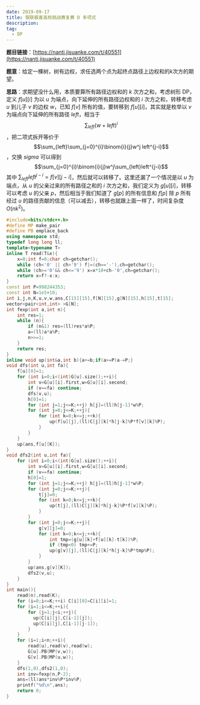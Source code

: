 ```yaml
---
date: 2019-09-17
title: 银联极客高校挑战赛复赛 D 多项式
description: 
tag:
  - DP
---
```


**题目链接**：[https://nanti.jisuanke.com/t/40551](https://nanti.jisuanke.com/t/40551)

**题意**：给定一棵树，树有边权，求任选两个点为起终点路径上边权和的$k$次方的期望。

**思路**：求期望没什么用，本质要算所有路径边权和的 $k$ 次方之和，考虑树形 DP，定义 $f[u][i]$ 为以 $u$ 为端点，向下延伸的所有路径边权和的 $i$ 次方之和，转移考虑 $u$ 到儿子 $v$ 的边权 $w$，已知 $f[v]$ 所有的值，要转移到 $f[u][i]$，其实就是枚举以 $v$ 为端点向下延伸的所有路径 $left$，相当于 $$\sum_{left}(w+left)^i$$，把二项式拆开等价于$$\sum_{left}\sum_{j=0}^{i}\binom{i}{j}w^j left^{j-i}$$，交换 $sigma$ 可以得到 $$\sum_{j=0}^{i}\binom{i}{j}w^j\sum_{left}left^{j-i}$$ 其中 $\sum_{left}left^{j-i}=f[v][j-i]$，然后就可以转移了。这里还漏了一个情况是以 $u$ 为端点，从 $u$ 的父亲过来的所有路径之和的 $i$ 次方之和，我们定义为 $g[u][i]$，转移可以考虑 $u$ 的父亲 $p$，然后相当于我们知道了 $g[p]$ 的所有信息和 $f[p]$ 除 $p$ 所有经过 $u$ 的路径贡献的信息（可以减去），转移也就跟上面一样了，时间复杂度 $O(nk^2)$。

```cpp
#include<bits/stdc++.h>
#define MP make_pair
#define PB emplace_back
using namespace std;
typedef long long ll;
template<typename T>
inline T read(T&x){
    x=0;int f=0;char ch=getchar();
    while (ch<'0' || ch>'9') f|=(ch=='-'),ch=getchar();
    while (ch>='0'&& ch<='9') x=x*10+ch-'0',ch=getchar();
    return x=f?-x:x;
}
const int P=998244353;
const int N=1e5+10;
int i,j,n,K,u,v,w,ans,C[15][15],f[N][15],g[N][15],h[15],t[15];
vector<pair<int,int> >G[N];
int fexp(int a,int n){
    int res=1;
    while (n){
        if (n&1) res=(ll)res*a%P;
        a=(ll)a*a%P;
        n>>=1;
    }
    return res;
}
inline void up(int&a,int b){a+=b;if(a>=P)a-=P;}
void dfs(int u,int fa){
    f[u][0]=1;
    for (int i=0;i<(int)G[u].size();++i){
        int v=G[u][i].first,w=G[u][i].second;
        if (v==fa) continue;
        dfs(v,u);
        h[0]=1;
        for (int j=1;j<=K;++j) h[j]=(ll)h[j-1]*w%P;
        for (int j=0;j<=K;++j){
            for (int k=0;k<=j;++k){
                up(f[u][j],(ll)C[j][k]*h[j-k]%P*f[v][k]%P);
            }
        }
    }
    up(ans,f[u][K]);
}
void dfs2(int u,int fa){
    for (int i=0;i<(int)G[u].size();++i){
        int v=G[u][i].first,w=G[u][i].second;
        if (v==fa) continue;
        h[0]=1;
        for (int j=1;j<=K;++j) h[j]=(ll)h[j-1]*w%P;
        for (int j=0;j<=K;++j){
            t[j]=0;
            for (int k=0;k<=j;++k){
                up(t[j],(ll)C[j][k]*h[j-k]%P*f[v][k]%P);
            }
        }
        for (int j=0;j<=K;++j){
            g[v][j]=0;
            for (int k=0;k<=j;++k){
                int tmp=(g[u][k]+f[u][k]-t[k])%P;
                if (tmp<0) tmp+=P;
                up(g[v][j],(ll)C[j][k]*h[j-k]%P*tmp%P);
            }
        }
        up(ans,g[v][K]);
        dfs2(v,u);
    }
}
int main(){
    read(n),read(K);
    for (i=0;i<=K;++i) C[i][0]=C[i][i]=1;
    for (i=1;i<=K;++i){
        for (j=1;j<i;++j){
          up(C[i][j],C[i-1][j]);
          up(C[i][j],C[i-1][j-1]);
        }
    }
    for (i=1;i<n;++i){
        read(u),read(v),read(w);
        G[u].PB(MP(v,w));
        G[v].PB(MP(u,w));
    }
    dfs(1,0),dfs2(1,0);
    int inv=fexp(n,P-2);
    ans=(ll)ans*inv%P*inv%P;
    printf("%d\n",ans);
    return 0;
}
```